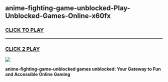 
## anime-fighting-game-unblocked-Play-Unblocked-Games-Online-x60fx
<h3>
<a href="https://premium76.site?title=anime-fighting-game-unblocked&ref=24A">CLICK TO PLAY</a></h3>
<hr>

<h3>
<a href="https://premium76.site?title=anime-fighting-game-unblocked&ref=24A">CLICK 2 PLAY</a>
  
</h3>

<a href="https://premium76.site?title=anime-fighting-game-unblocked&ref=24A"><img src="https://clearcache.store/games.png"></a>


**anime-fighting-game-unblocked games unblocked: Your Gateway to Fun and Accessible Online Gaming**
